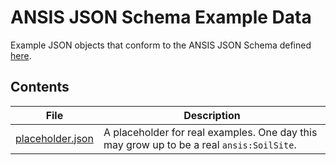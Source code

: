 # ANSIS JSON Schema Example Data

Example JSON objects that conform to the ANSIS JSON Schema defined [here](../schema/).

## Contents

| File                                 | Description                                                                              |
| ------------------------------------ | ---------------------------------------------------------------------------------------- |
| [placeholder.json](placeholder.json) | A placeholder for real examples. One day this may grow up to be a real `ansis:SoilSite`. |